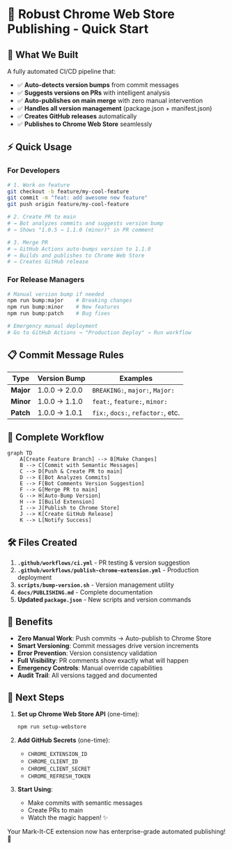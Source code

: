 # 🚀 Robust Chrome Web Store Publishing - Quick Start

## 🎯 **What We Built**

A fully automated CI/CD pipeline that:
- ✅ **Auto-detects version bumps** from commit messages
- ✅ **Suggests versions on PRs** with intelligent analysis  
- ✅ **Auto-publishes on main merge** with zero manual intervention
- ✅ **Handles all version management** (package.json + manifest.json)
- ✅ **Creates GitHub releases** automatically
- ✅ **Publishes to Chrome Web Store** seamlessly

## ⚡ **Quick Usage**

### For Developers
```bash
# 1. Work on feature
git checkout -b feature/my-cool-feature
git commit -m "feat: add awesome new feature"
git push origin feature/my-cool-feature

# 2. Create PR to main
# → Bot analyzes commits and suggests version bump
# → Shows "1.0.5 → 1.1.0 (minor)" in PR comment

# 3. Merge PR
# → GitHub Actions auto-bumps version to 1.1.0
# → Builds and publishes to Chrome Web Store
# → Creates GitHub release
```

### For Release Managers
```bash
# Manual version bump if needed
npm run bump:major    # Breaking changes
npm run bump:minor    # New features  
npm run bump:patch    # Bug fixes

# Emergency manual deployment
# Go to GitHub Actions → "Production Deploy" → Run workflow
```

## 📋 **Commit Message Rules**

| Type | Version Bump | Examples |
|------|-------------|----------|
| **Major** | 1.0.0 → 2.0.0 | `BREAKING:`, `major:`, `Major:` |
| **Minor** | 1.0.0 → 1.1.0 | `feat:`, `feature:`, `minor:` |
| **Patch** | 1.0.0 → 1.0.1 | `fix:`, `docs:`, `refactor:`, etc. |

## 🔄 **Complete Workflow**

```mermaid
graph TD
    A[Create Feature Branch] --> B[Make Changes]
    B --> C[Commit with Semantic Messages]
    C --> D[Push & Create PR to main]
    D --> E[Bot Analyzes Commits]
    E --> F[Bot Comments Version Suggestion]
    F --> G[Merge PR to main]
    G --> H[Auto-Bump Version]
    H --> I[Build Extension]
    I --> J[Publish to Chrome Store]
    J --> K[Create GitHub Release]
    K --> L[Notify Success]
```

## 🛠 **Files Created**

1. **`.github/workflows/ci.yml`** - PR testing & version suggestion
2. **`.github/workflows/publish-chrome-extension.yml`** - Production deployment
3. **`scripts/bump-version.sh`** - Version management utility
4. **`docs/PUBLISHING.md`** - Complete documentation
5. **Updated `package.json`** - New scripts and version commands

## 🎉 **Benefits**

- **Zero Manual Work**: Push commits → Auto-publish to Chrome Store
- **Smart Versioning**: Commit messages drive version increments
- **Error Prevention**: Version consistency validation
- **Full Visibility**: PR comments show exactly what will happen
- **Emergency Controls**: Manual override capabilities
- **Audit Trail**: All versions tagged and documented

## 🚀 **Next Steps**

1. **Set up Chrome Web Store API** (one-time):
   ```bash
   npm run setup-webstore
   ```

2. **Add GitHub Secrets** (one-time):
   - `CHROME_EXTENSION_ID`
   - `CHROME_CLIENT_ID`
   - `CHROME_CLIENT_SECRET`
   - `CHROME_REFRESH_TOKEN`

3. **Start Using**:
   - Make commits with semantic messages
   - Create PRs to main
   - Watch the magic happen! ✨

Your Mark-It-CE extension now has enterprise-grade automated publishing! 🎯
